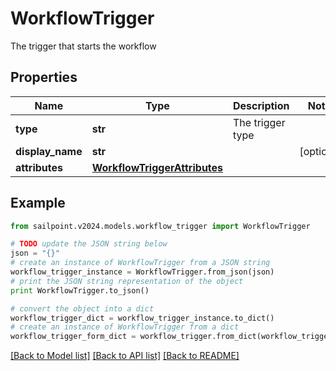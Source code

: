 # WorkflowTrigger

The trigger that starts the workflow

## Properties

Name | Type | Description | Notes
------------ | ------------- | ------------- | -------------
**type** | **str** | The trigger type | 
**display_name** | **str** |  | [optional] 
**attributes** | [**WorkflowTriggerAttributes**](WorkflowTriggerAttributes.md) |  | 

## Example

```python
from sailpoint.v2024.models.workflow_trigger import WorkflowTrigger

# TODO update the JSON string below
json = "{}"
# create an instance of WorkflowTrigger from a JSON string
workflow_trigger_instance = WorkflowTrigger.from_json(json)
# print the JSON string representation of the object
print WorkflowTrigger.to_json()

# convert the object into a dict
workflow_trigger_dict = workflow_trigger_instance.to_dict()
# create an instance of WorkflowTrigger from a dict
workflow_trigger_form_dict = workflow_trigger.from_dict(workflow_trigger_dict)
```
[[Back to Model list]](../README.md#documentation-for-models) [[Back to API list]](../README.md#documentation-for-api-endpoints) [[Back to README]](../README.md)


